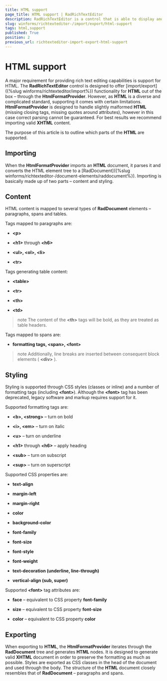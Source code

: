 ```yaml
---
title: HTML support
page_title: HTML support | RadRichTextEditor
description: RadRichTextEditor is a control that is able to display and edit rich-text content including formatted text arranged in pages, paragraphs, spans (runs), tables, etc.
slug: winforms/richtexteditor-/import/export/html-support
tags: html,support
published: True
position: 2
previous_url: richtexteditor-import-export-html-support
---
```


# HTML support

A major requirement for providing rich text editing capabilities is support for HTML. The __RadRichTextEditor__ control is designed to offer [import/export]({%slug winforms/richtexteditor/import%}) functionality for __HTML__ out of the box – through the __HtmlFormatProvider__. However, as __HTML__ is a diverse and complicated standard, supporting it comes with certain limitations. __HtmlFormatProvider__ is designed to handle slightly malformed __HTML__ (missing closing tags, missing quotes around attributes), however in this case correct parsing cannot be guaranteed. For best results we recommend importing valid __XHTML__ content.
      
The purpose of this article is to outline which parts of the __HTML__ are supported.
      
## Importing

When the __HtmlFormatProvider__ imports an __HTML__ document, it parses it and converts the HTML element tree to a [RadDocument]({%slug winforms/richtexteditor-/document-elements/raddocument%}). Importing is basically made up of two parts – content and styling.
        
## Content

HTML content is mapped to several types of __RadDocument__ elements – paragraphs, spans and tables.
        
Tags mapped to paragraphs are:
        
* __\<p\>__

* __\<h1\>__ through __\<h6\>__

* __\<ul\>, \<ol\>, \<li\>__

* __\<tr\>__

Tags generating table content:
        
* __\<table\>__

* __\<tr\>__

* __\<th\>__

* __\<td\>__

>note The content of the __\<th\>__ tags will be bold, as they are treated as table headers.
>

Tags mapped to spans are:
        
* __formatting tags, \<span\>, \<font\>__

>note Additionally, line breaks are inserted between consequent block elements ( __\<div\>__ ).
>

## Styling

Styling is supported through CSS styles (classes or inline) and a number of formatting tags (including __\<font\>__). Although the __\<font\>__ tag has been deprecated, legacy software and markup requires support for it.
        
Supported formatting tags are:        

* __\<b\>, \<strong\>__ – turn on bold
            
* __\<i\>, \<em\>__ – turn on italic
            
* __\<u\>__ – turn on underline
            
* __\<h1\>__ through __\<h6\>__ – apply heading
            
* __\<sub\>__ – turn on subscript
            
* __\<sup\>__ – turn on superscript
            
Supported CSS properties are:
        
* __text-align__

* __margin-left__

* __margin-right__

* __color__

* __background-color__

* __font-family__

* __font-size__

* __font-style__

* __font-weight__

* __text-decoration (underline, line-through)__

* __vertical-align (sub, super)__

Supported __\<font\>__ tag attributes are:
        
* __face__ – equivalent to CSS property __font-family__

* __size__ – equivalent to CSS property __font-size__

* __color__ – equivalent to CSS property __color__

## Exporting

When exporting to __HTML__, the __HtmlFormatProvider__ iterates through the __RadDocument__ tree and generates __HTML__ nodes. It is designed to generate valid __XHTML__ document in order to preserve the formatting as much as possible. Styles are exported as CSS classes in the head of the document and used through the body. The structure of the __HTML__ document closely resembles that of __RadDocument__ – paragraphs and spans.
        
